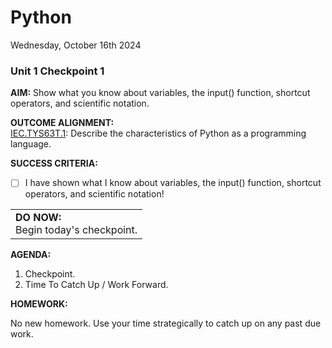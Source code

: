 # Python
Wednesday, October 16th 2024

### Unit 1 Checkpoint 1

**AIM:** Show what you know about variables, the input() function, shortcut operators, and scientific notation.

**OUTCOME ALIGNMENT:**
<br><ins>IEC.TYS63T.1</ins>: Describe the characteristics of Python as a programming language.

**SUCCESS CRITERIA:**
- [ ] I have shown what I know about variables, the input() function, shortcut operators, and scientific notation!

<table>
  <tr>
    <td><b>DO NOW:</b><br>Begin today's checkpoint.
  </tr>
</table>

**AGENDA:**

1. Checkpoint.
2. Time To Catch Up / Work Forward.

**HOMEWORK:** 

No new homework.  Use your time strategically to catch up on any past due work.
